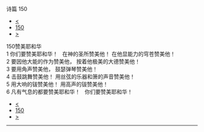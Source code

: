 ﻿





 诗篇 150




* [<](bible/PSA149.md)
* [150](bible/PSA.md)
* [>](bible/PRO01.md)



 
150赞美耶和华  
1 你们要赞美耶和华！    在神的圣所赞美他！ 在他显能力的穹苍赞美他！  
2 要因他大能的作为赞美他， 按着他极美的大德赞美他！  
3 要用角声赞美他， 鼓瑟弹琴赞美他！  
4 击鼓跳舞赞美他！ 用丝弦的乐器和箫的声音赞美他！  
5 用大响的钹赞美他！ 用高声的钹赞美他！  
6 凡有气息的都要赞美耶和华！    你们要赞美耶和华！ 
* [<](bible/PSA149.md)
* [150](bible/PSA.md)
* [>](bible/PRO01.md)





---









